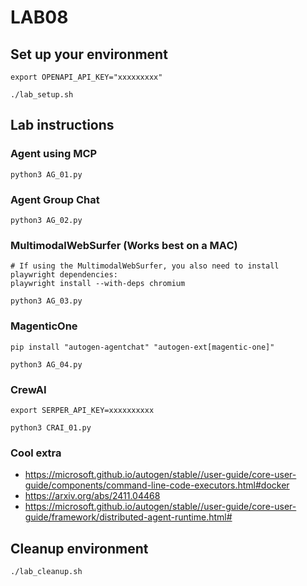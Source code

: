 # LAB08
## Set up your environment
```
export OPENAPI_API_KEY="xxxxxxxxx"
```
```
./lab_setup.sh
```
## Lab instructions
### Agent using MCP
```
python3 AG_01.py
```
### Agent Group Chat
```
python3 AG_02.py
```
### MultimodalWebSurfer (Works best on a MAC)
```
# If using the MultimodalWebSurfer, you also need to install playwright dependencies:
playwright install --with-deps chromium
```
```
python3 AG_03.py
```
### MagenticOne
```
pip install "autogen-agentchat" "autogen-ext[magentic-one]"
```
```
python3 AG_04.py
```
### CrewAI
```
export SERPER_API_KEY=xxxxxxxxxx
```
```
python3 CRAI_01.py
```
### Cool extra
- https://microsoft.github.io/autogen/stable//user-guide/core-user-guide/components/command-line-code-executors.html#docker
- https://arxiv.org/abs/2411.04468
- https://microsoft.github.io/autogen/stable//user-guide/core-user-guide/framework/distributed-agent-runtime.html#

## Cleanup environment
```
./lab_cleanup.sh
```
